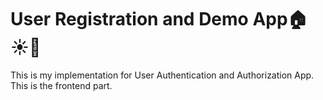 # User Registration and Demo App🏠☀️🤗

This is my implementation for User Authentication and Authorization App.
This is the frontend part.


